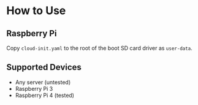 # How to Use

## Raspberry Pi

Copy `cloud-init.yaml` to the root of the boot SD card driver as `user-data`.

## Supported Devices

 - Any server (untested)
 - Raspberry Pi 3
 - Raspberry Pi 4 (tested)
